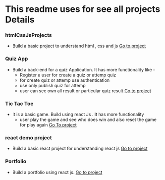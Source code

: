 # This readme uses for see all projects Details
### htmlCssJsProjects
   * Build a basic project to understand html , css and js
   [Go to project](https://github.com/manish50kumar/Triweb_Learning/tree/master/projects/htmlCssJsProject)
### Quiz App
   * Build a back-end for a quiz Application. It has more functionality like -
       * Register a user for create a quiz or attemp quiz
       * for create quiz or attemp use authentication 
       * use only publish quiz for attemp
       * user can see own all result or particular quiz result
  [Go to project](https://github.com/manish50kumar/Triweb_Learning/tree/master/projects/QuizAPP) 
### Tic Tac Toe
   * It is a basic game. Build using react Js . It has more functionality
       * user play the game and see who does win and also reset the game for play again
  [Go To project](https://github.com/manish50kumar/Triweb_Learning/tree/master/projects/tic_tac_toe)
### react demo project
   * Build a basic react project for understanding react js
   [Go to project](https://github.com/manish50kumar/Triweb_Learning/tree/master/projects/react%20demo%20projects/responsive_page)   
### Portfolio
   * Build a portfolio using react js.
   [Go to project](https://github.com/manish50kumar/Triweb_Learning/tree/master/projects/portfolio)        

